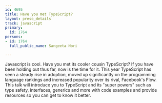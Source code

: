 ```yaml
---
id: 4695
title: Have you met TypeScript?
layout: preso_details
track: javascript
primary:
  id: 1764
persons:
- id: 1764
  full_public_name: Sangeeta Nori

---
```

Javascript is cool. Have you met its cooler cousin TypeScript? If you have been holding out thus far, now is the time for it. This year TypeScript has seen a steady rise in adoption, moved up significantly on the programming language rankings and increased popularity over its rival, Facebook's Flow. This talk will introduce you to TypeScript and its "super powers" such as type safety, interfaces, generics and more with code examples and provide resources so you can get to know it better.